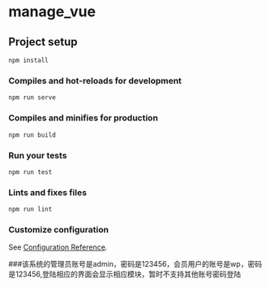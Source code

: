 # manage_vue

## Project setup
```
npm install
```

### Compiles and hot-reloads for development
```
npm run serve
```

### Compiles and minifies for production
```
npm run build
```

### Run your tests
```
npm run test
```

### Lints and fixes files
```
npm run lint
```

### Customize configuration
See [Configuration Reference](https://cli.vuejs.org/config/).

###该系统的管理员账号是admin，密码是123456，会员用户的账号是wp，密码是123456,登陆相应的界面会显示相应模块，暂时不支持其他账号密码登陆
